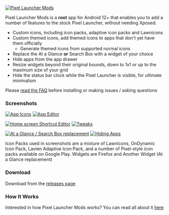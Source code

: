 [![Pixel Launcher Mods](https://i.imgur.com/gWgE6Hzl.png)](https://i.imgur.com/gWgE6Hz.png)

Pixel Launcher Mods is a **root** app for Android 12+ that enables you to add a number of features to the stock
Pixel Launcher, without needing Xposed.

- Custom icons, including icon packs, adaptive icon packs and Lawnicons
- Custom themed icons, add themed icons to apps that don't yet have them officially
  - Generate themed icons from supported normal icons
- Replace the At a Glance **or** Search Box with a widget of your choice
- Hide apps from the app drawer
- Resize widgets beyond their original bounds, down to 1x1 or up to the maximum size of your grid
- Hide the status bar clock while the Pixel Launcher is visible, for ultimate minimalism

Please [read the FAQ](https://github.com/KieronQuinn/PixelLauncherMods/blob/master/app/src/main/assets/faq.md) 
before installing or making issues / asking questions

### Screenshots

[![App Icons](https://i.imgur.com/ORcHncml.png)](https://i.imgur.com/ORcHncm.png)
[![App Editor](https://i.imgur.com/WSJjUUgl.png)](https://i.imgur.com/WSJjUUg.png)

[![Home screen Shortcut Editor](https://i.imgur.com/Zbn76orl.png)](https://i.imgur.com/Zbn76or.png)
[![Tweaks](https://i.imgur.com/MHPJWlul.png)](https://i.imgur.com/MHPJWlu.png)

[![At a Glance / Search Box replacement](https://i.imgur.com/0XIyNnWl.png)](https://i.imgur.com/0XIyNnW.png)
[![Hiding Apps](https://i.imgur.com/XY7keMql.png)](https://i.imgur.com/XY7keMq.png)

Icon Packs used in screenshots are a mixture of Lawnicons, OnDynamic Icon Pack, Lavien Adaptive Icon Pack, 
and a number of Pixel-style icon packs available on Google Play. Widgets are Firefox and Another Widget 
(At a Glance replacement)

### Download

Download from the [releases page](https://github.com/KieronQuinn/PixelLauncherMods/releases)

### How It Works

Interested in how Pixel Launcher Mods works? You can read all about it 
[here](https://medium.com/@KieronQuinn/adventures-in-launcherland-modding-the-pixel-launcher-without-actually-changing-the-apk-or-using-54a0cf34ef01)